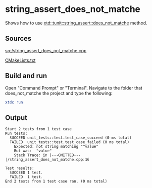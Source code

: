 # string_assert_does_not_matche

Shows how to use [xtd::tunit::string_assert::does_not_matche](https://gammasoft71.github.io/xtd/reference_guides/latest/classxtd_1_1tunit_1_1string__assert.html#a6aedba26e1575a04525c9df7d64ce43e) method.

## Sources

[src/string_assert_does_not_matche.cpp](src/string_assert_does_not_matche.cpp)

[CMakeLists.txt](CMakeLists.txt)

## Build and run

Open "Command Prompt" or "Terminal". Navigate to the folder that does_not_matche the project and type the following:

```cmake
xtdc run
```

## Output

```
Start 2 tests from 1 test case
Run tests:
  SUCCEED unit_tests::test.test_case_succeed (0 ms total)
  FAILED  unit_tests::test.test_case_failed (0 ms total)
    Expected: not string matching "^value"
    But was:  "value"
    Stack Trace: in |---OMITTED---|/string_assert_does_not_matche.cpp:16

Test results:
  SUCCEED 1 test.
  FAILED  1 test.
End 2 tests from 1 test case ran. (0 ms total)
```

